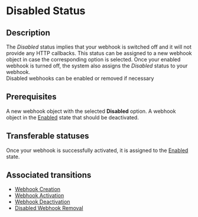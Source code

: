 # Disabled Status
## Description
The *Disabled* status implies that your webhook is switched off and it will not provide any HTTP callbacks. This status can be assigned to a new webhook object in case the corresponding option is selected. Once your enabled webhook is turned off, the system also assigns the *Disabled* status to your webhook.  
Disabled webhooks can be enabled or removed if necessary
## Prerequisites 
A new webhook object with the selected **Disabled** option.
A webhook object in the [Enabled](s-b-enabled.html) state that should be deactivated.
## Transferable statuses
Once your webhook is successfully activated, it is assigned to the [Enabled](s-b-enabled.html) state.
## Associated transitions
* [Webhook Creation](t-1-new-disabled.html)
* [Webhook Activation](t-2-dis-enabled.html)
* [Webhook Deactivation](t-3-enab-disabled.html)
* [Disabled Webhook Removal](t-5-dis-deleted.html)
